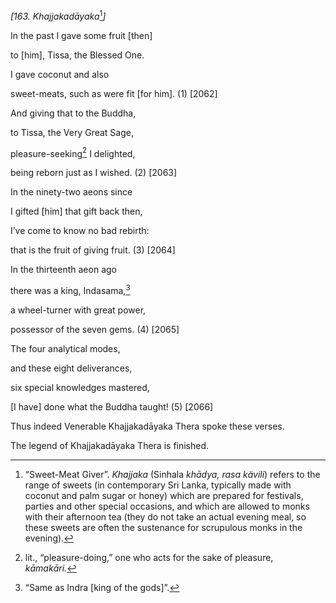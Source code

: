 *\[163. Khajjakadāyaka*[^1]*\]*

In the past I gave some fruit \[then\]

to \[him\], Tissa, the Blessed One.

I gave coconut and also

sweet-meats, such as were fit \[for him\]. (1) \[2062\]

And giving that to the Buddha,

to Tissa, the Very Great Sage,

pleasure-seeking[^2] I delighted,

being reborn just as I wished. (2) \[2063\]

In the ninety-two aeons since

I gifted \[him\] that gift back then,

I’ve come to know no bad rebirth:

that is the fruit of giving fruit. (3) \[2064\]

In the thirteenth aeon ago

there was a king, Indasama,[^3]

a wheel-turner with great power,

possessor of the seven gems. (4) \[2065\]

The four analytical modes,

and these eight deliverances,

six special knowledges mastered,

\[I have\] done what the Buddha taught! (5) \[2066\]

Thus indeed Venerable Khajjakadāyaka Thera spoke these verses.

The legend of Khajjakadāyaka Thera is finished.

[^1]: “Sweet-Meat Giver”. *Khajjaka* (Sinhala *khādya, rasa kävili*)
    refers to the range of sweets (in contemporary Sri Lanka, typically
    made with coconut and palm sugar or honey) which are prepared for
    festivals, parties and other special occasions, and which are
    allowed to monks with their afternoon tea (they do not take an
    actual evening meal, so these sweets are often the sustenance for
    scrupulous monks in the evening).

[^2]: lit., “pleasure-doing,” one who acts for the sake of pleasure,
    *kāmakāri.*

[^3]: “Same as Indra \[king of the gods\]”.
